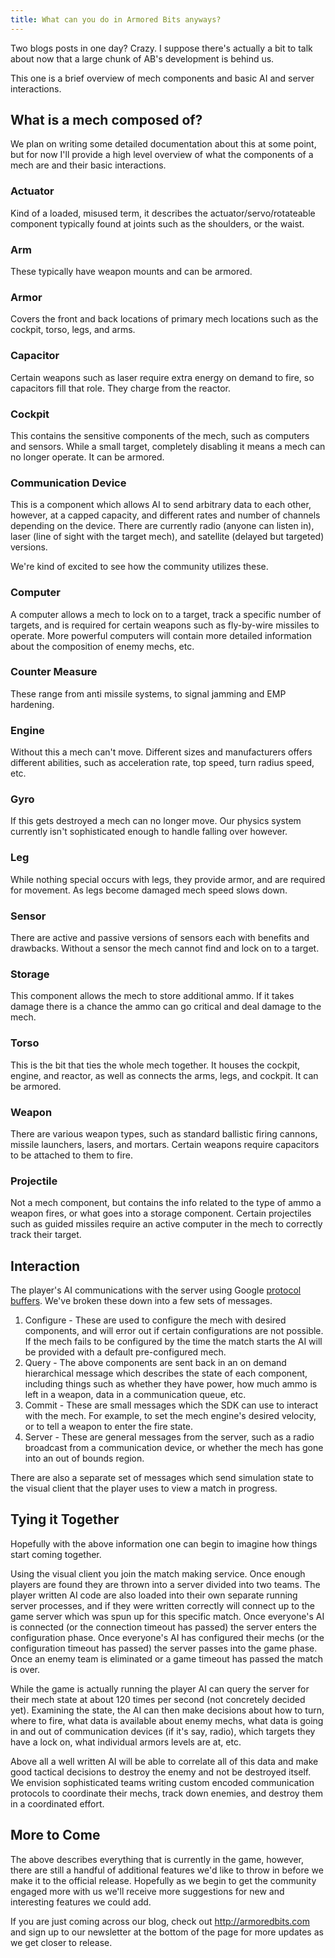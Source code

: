 ```yaml
---
title: What can you do in Armored Bits anyways?
---
```


Two blogs posts in one day? Crazy. I suppose there's actually a bit to talk about now that a large chunk of AB's development is behind us.

This one is a brief overview of mech components and basic AI and server interactions.

## What is a mech composed of?

We plan on writing some detailed documentation about this at some point, but for now I'll provide a high level overview of what the components of a mech are and their basic interactions.

### Actuator

Kind of a loaded, misused term, it describes the actuator/servo/rotateable component typically found at joints such as the shoulders, or the waist.

### Arm

These typically have weapon mounts and can be armored.

### Armor

Covers the front and back locations of primary mech locations such as the cockpit, torso, legs, and arms.

### Capacitor

Certain weapons such as laser require extra energy on demand to fire, so capacitors fill that role. They charge from the reactor.

### Cockpit

This contains the sensitive components of the mech, such as computers and sensors. While a small target, completely disabling it means a mech can no longer operate. It can be armored.

### Communication Device

This is a component which allows AI to send arbitrary data to each other, however, at a capped capacity, and different rates and number of channels depending on the device. There are currently radio (anyone can listen in), laser (line of sight with the target mech), and satellite (delayed but targeted) versions.

We're kind of excited to see how the community utilizes these.

### Computer

A computer allows a mech to lock on to a target, track a specific number of targets, and is required for certain weapons such as fly-by-wire missiles to operate. More powerful computers will contain more detailed information about the composition of enemy mechs, etc.

### Counter Measure

These range from anti missile systems, to signal jamming and EMP hardening.

### Engine

Without this a mech can't move. Different sizes and manufacturers offers different abilities, such as acceleration rate, top speed, turn radius speed, etc.

### Gyro

If this gets destroyed a mech can no longer move. Our physics system currently isn't sophisticated enough to handle falling over however.

### Leg

While nothing special occurs with legs, they provide armor, and are required for movement. As legs become damaged mech speed slows down.

### Sensor

There are active and passive versions of sensors each with benefits and drawbacks. Without a sensor the mech cannot find and lock on to a target.

### Storage

This component allows the mech to store additional ammo. If it takes damage there is a chance the ammo can go critical and deal damage to the mech.

### Torso

This is the bit that ties the whole mech together. It houses the cockpit, engine, and reactor, as well as connects the arms, legs, and cockpit. It can be armored.

### Weapon

There are various weapon types, such as standard ballistic firing cannons, missile launchers, lasers, and mortars. Certain weapons require capacitors to be attached to them to fire.

### Projectile

Not a mech component, but contains the info related to the type of ammo a weapon fires, or what goes into a storage component. Certain projectiles such as guided missiles require an active computer in the mech to correctly track their target.

## Interaction

The player's AI communications with the server using Google [protocol buffers](https://developers.google.com/protocol-buffers/). We've broken these down into a few sets of messages.

1. Configure - These are used to configure the mech with desired components, and will error out if certain configurations are not possible. If the mech fails to be configured by the time the match starts the AI will be provided with a default pre-configured mech.
2. Query - The above components are sent back in an on demand hierarchical message which describes the state of each component, including things such as whether they have power, how much ammo is left in a weapon, data in a communication queue, etc.
3. Commit - These are small messages which the SDK can use to interact with the mech. For example, to set the mech engine's desired velocity, or to tell a weapon to enter the fire state.
4. Server - These are general messages from the server, such as a radio broadcast from a communication device, or whether the mech has gone into an out of bounds region.

There are also a separate set of messages which send simulation state to the visual client that the player uses to view a match in progress.

## Tying it Together

Hopefully with the above information one can begin to imagine how things start coming together.

Using the visual client you join the match making service. Once enough players are found they are thrown into a server divided into two teams. The player written AI code are also loaded into their own separate running server processes, and if they were written correctly will connect up to the game server which was spun up for this specific match. Once everyone's AI is connected (or the connection timeout has passed) the server enters the configuration phase. Once everyone's AI has configured their mechs (or the configuration timeout has passed) the server passes into the game phase. Once an enemy team is eliminated or a game timeout has passed the match is over.

While the game is actually running the player AI can query the server for their mech state at about 120 times per second (not concretely decided yet). Examining the state, the AI can then make decisions about how to turn, where to fire, what data is available about enemy mechs, what data is going in and out of communication devices (if it's say, radio), which targets they have a lock on, what individual armors levels are at, etc.

Above all a well written AI will be able to correlate all of this data and make good tactical decisions to destroy the enemy and not be destroyed itself. We envision sophisticated teams writing custom encoded communication protocols to coordinate their mechs, track down enemies, and destroy them in a coordinated effort.

## More to Come

The above describes everything that is currently in the game, however, there are still a handful of additional features we'd like to throw in before we make it to the official release. Hopefully as we begin to get the community engaged more with us we'll receive more suggestions for new and interesting features we could add.

If you are just coming across our blog, check out http://armoredbits.com and sign up to our newsletter at the bottom of the page for more updates as we get closer to release.
